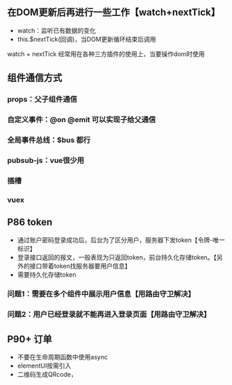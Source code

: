 ## 在DOM更新后再进行一些工作【watch+nextTick】
* watch：监听已有数据的变化
* this.$nextTick(回调)，当DOM更新循环结束后调用

watch + nextTick 经常用在各种三方插件的使用上，当要操作dom时使用

## 组件通信方式
### props：父子组件通信
### 自定义事件：@on @emit 可以实现子给父通信
### 全局事件总线：$bus 都行
### pubsub-js：vue很少用
### 插槽
### vuex

## P86 token
* 通过账户密码登录成功后，后台为了区分用户，服务器下发token【令牌-唯一标识】
* 登录接口返回的报文，一般表现为只返回token，前台持久化存储token。【另外的接口带着token找服务器要用户信息】
* 需要持久化存储token

### 问题1：需要在多个组件中展示用户信息【用路由守卫解决】
### 问题2：用户已经登录就不能再进入登录页面【用路由守卫解决】

## P90+ 订单
* 不要在生命周期函数中使用async 
* elementUI按需引入
* 二维码生成QRcode，
